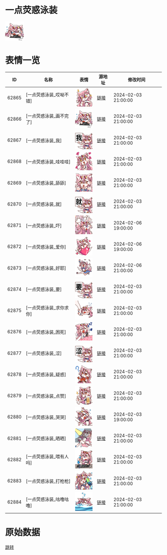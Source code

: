 # 一点荧惑泳装

<img src="./cover.png" height="60" alt="cover" />

# 表情一览

|ID|名称|表情|源地址|修改时间|
|----|----|----|----|----|
|62865|[一点荧惑泳装_哎呦不错]|<img src="./pic/062865_%5B一点荧惑泳装_哎呦不错%5D.png" height="60" alt="哎呦不错"/>|[链接](https://i0.hdslb.com/bfs/garb/c4c95fd8aaec8da0399ec4320397f7b35c966bc0.png)|2024-02-03 21:00:00|
|62866|[一点荧惑泳装_画不完了]|<img src="./pic/062866_%5B一点荧惑泳装_画不完了%5D.png" height="60" alt="画不完了"/>|[链接](https://i0.hdslb.com/bfs/garb/ddfcfc8f626d2719987034ba3ebe6b2a583286d4.png)|2024-02-03 21:00:00|
|62867|[一点荧惑泳装_我]|<img src="./pic/062867_%5B一点荧惑泳装_我%5D.png" height="60" alt="我"/>|[链接](https://i0.hdslb.com/bfs/garb/b0369c66b05c5ffd6903c918df173146715c62b1.png)|2024-02-03 21:00:00|
|62868|[一点荧惑泳装_哇哇哇]|<img src="./pic/062868_%5B一点荧惑泳装_哇哇哇%5D.png" height="60" alt="哇哇哇"/>|[链接](https://i0.hdslb.com/bfs/garb/9cf3b5b50facb2533ff37f2ce5aa1ed7441e0455.png)|2024-02-03 21:00:00|
|62869|[一点荧惑泳装_舔舔]|<img src="./pic/062869_%5B一点荧惑泳装_舔舔%5D.png" height="60" alt="舔舔"/>|[链接](https://i0.hdslb.com/bfs/garb/0c69d9a736f668441cf3bdbee8e96b0877d10a61.png)|2024-02-03 21:00:00|
|62870|[一点荧惑泳装_就]|<img src="./pic/062870_%5B一点荧惑泳装_就%5D.png" height="60" alt="就"/>|[链接](https://i0.hdslb.com/bfs/garb/4beea8000adf4689a04b8fa4b4bc2e8fad51fac4.png)|2024-02-03 21:00:00|
|62871|[一点荧惑泳装_吓]|<img src="./pic/062871_%5B一点荧惑泳装_吓%5D.png" height="60" alt="吓"/>|[链接](https://i0.hdslb.com/bfs/garb/c319a51f8917ef525a36236a0de51b9de263af12.png)|2024-02-06 19:00:00|
|62872|[一点荧惑泳装_爱你]|<img src="./pic/062872_%5B一点荧惑泳装_爱你%5D.png" height="60" alt="爱你"/>|[链接](https://i0.hdslb.com/bfs/garb/ce543c9c7906be7a65a94634079c19227821d9dc.png)|2024-02-06 19:00:00|
|62873|[一点荧惑泳装_好耶]|<img src="./pic/062873_%5B一点荧惑泳装_好耶%5D.png" height="60" alt="好耶"/>|[链接](https://i0.hdslb.com/bfs/garb/71f834bf7fd1cf51f1f57b2b93fafcb645a0250a.png)|2024-02-06 21:00:00|
|62874|[一点荧惑泳装_要]|<img src="./pic/062874_%5B一点荧惑泳装_要%5D.png" height="60" alt="要"/>|[链接](https://i0.hdslb.com/bfs/garb/033fad8d539e02564c337e0b37f2846e4d106996.png)|2024-02-03 21:00:00|
|62875|[一点荧惑泳装_求你求你]|<img src="./pic/062875_%5B一点荧惑泳装_求你求你%5D.png" height="60" alt="求你求你"/>|[链接](https://i0.hdslb.com/bfs/garb/7177afe8f9cae35d43b7fb772751172c00a75107.png)|2024-02-03 21:00:00|
|62876|[一点荧惑泳装_困死]|<img src="./pic/062876_%5B一点荧惑泳装_困死%5D.png" height="60" alt="困死"/>|[链接](https://i0.hdslb.com/bfs/garb/97ed5ff0b8ec9fd7eacbfc4500ff9939aa2f0d04.png)|2024-02-03 21:00:00|
|62877|[一点荧惑泳装_涩]|<img src="./pic/062877_%5B一点荧惑泳装_涩%5D.png" height="60" alt="涩"/>|[链接](https://i0.hdslb.com/bfs/garb/3296685d6ac4cc476fb5b2623841ecb2b9440025.png)|2024-02-03 21:00:00|
|62878|[一点荧惑泳装_疑惑]|<img src="./pic/062878_%5B一点荧惑泳装_疑惑%5D.png" height="60" alt="疑惑"/>|[链接](https://i0.hdslb.com/bfs/garb/0fded849884376d6c040f270555b1218995a2f51.png)|2024-02-03 21:00:00|
|62879|[一点荧惑泳装_点赞]|<img src="./pic/062879_%5B一点荧惑泳装_点赞%5D.png" height="60" alt="点赞"/>|[链接](https://i0.hdslb.com/bfs/garb/feddc528951847ad0c5a091f54c6bc8fda1cf721.png)|2024-02-03 21:00:00|
|62880|[一点荧惑泳装_哭哭]|<img src="./pic/062880_%5B一点荧惑泳装_哭哭%5D.png" height="60" alt="哭哭"/>|[链接](https://i0.hdslb.com/bfs/garb/f5ff347937aad6d69c10debef21d802a9be3696d.png)|2024-02-03 19:00:00|
|62881|[一点荧惑泳装_晒晒]|<img src="./pic/062881_%5B一点荧惑泳装_晒晒%5D.png" height="60" alt="晒晒"/>|[链接](https://i0.hdslb.com/bfs/garb/ebf39c551098290073146be6eb0da160d88c173d.png)|2024-02-03 21:00:00|
|62882|[一点荧惑泳装_喂有人吗]|<img src="./pic/062882_%5B一点荧惑泳装_喂有人吗%5D.png" height="60" alt="喂有人吗"/>|[链接](https://i0.hdslb.com/bfs/garb/3dabe77f112c2ef43a9162959f6307b30581fdb7.png)|2024-02-03 21:00:00|
|62883|[一点荧惑泳装_打枪枪]|<img src="./pic/062883_%5B一点荧惑泳装_打枪枪%5D.png" height="60" alt="打枪枪"/>|[链接](https://i0.hdslb.com/bfs/garb/4a34df8ddc86b5f87264a775d33c83c8c7ca47fb.png)|2024-02-03 21:00:00|
|62884|[一点荧惑泳装_咕噜咕噜]|<img src="./pic/062884_%5B一点荧惑泳装_咕噜咕噜%5D.png" height="60" alt="咕噜咕噜"/>|[链接](https://i0.hdslb.com/bfs/garb/aba6f5351c9d22de3ab705d0c9e67a2f19ec3862.png)|2024-02-03 21:00:00|

# 原始数据

[跳转](./raw.json)

